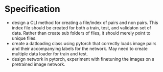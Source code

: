 # Specification 
- design a CLI method for creating a file/index of pairs and non pairs. This index file should be created for both a train, test, and validaton set of data. Rather than create sub folders of files, it should merely point to unique files. 
- create a datloading class using pytorch that correctly loads image pairs and their accompanying labels for the network. May need to create multiple data loader for train and test. 
- design network in pytorch, experiment with finetuning the images on a pretrained image network.
